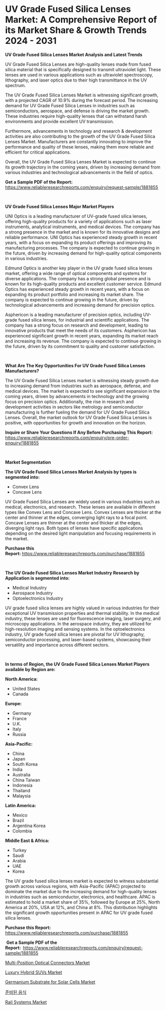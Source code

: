 <p><h1>UV Grade Fused Silica Lenses Market: A Comprehensive Report of its Market Share & Growth Trends 2024 - 2031</h1></p><p><strong>UV Grade Fused Silica Lenses Market Analysis and Latest Trends</strong></p>
<p><p>UV Grade Fused Silica Lenses are high-quality lenses made from fused silica material that is specifically designed to transmit ultraviolet light. These lenses are used in various applications such as ultraviolet spectroscopy, lithography, and laser optics due to their high transmittance in the UV spectrum.</p><p>The UV Grade Fused Silica Lenses Market is witnessing significant growth, with a projected CAGR of 10.9% during the forecast period. The increasing demand for UV Grade Fused Silica Lenses in industries such as semiconductors, aerospace, and defense is driving the market growth. These industries require high-quality lenses that can withstand harsh environments and provide excellent UV transmission.</p><p>Furthermore, advancements in technology and research & development activities are also contributing to the growth of the UV Grade Fused Silica Lenses Market. Manufacturers are constantly innovating to improve the performance and quality of these lenses, making them more reliable and efficient for critical applications.</p><p>Overall, the UV Grade Fused Silica Lenses Market is expected to continue its growth trajectory in the coming years, driven by increasing demand from various industries and technological advancements in the field of optics.</p></p>
<p><strong>Get a Sample PDF of the Report:&nbsp;</strong> <a href="https://www.reliableresearchreports.com/enquiry/request-sample/1881855">https://www.reliableresearchreports.com/enquiry/request-sample/1881855</a></p>
<p>&nbsp;</p>
<p><strong>UV Grade Fused Silica Lenses Major Market Players</strong></p>
<p><p>UNI Optics is a leading manufacturer of UV-grade fused silica lenses, offering high-quality products for a variety of applications such as laser instruments, analytical instruments, and medical devices. The company has a strong presence in the market and is known for its innovative designs and reliable performance. UNI Optics has experienced steady growth in recent years, with a focus on expanding its product offerings and improving its manufacturing processes. The company is expected to continue growing in the future, driven by increasing demand for high-quality optical components in various industries.</p><p>Edmund Optics is another key player in the UV grade fused silica lenses market, offering a wide range of optical components and systems for diverse applications. The company has a strong global presence and is known for its high-quality products and excellent customer service. Edmund Optics has experienced steady growth in recent years, with a focus on expanding its product portfolio and increasing its market share. The company is expected to continue growing in the future, driven by technological advancements and increasing demand for precision optics.</p><p>Asphericon is a leading manufacturer of precision optics, including UV-grade fused silica lenses, for industrial and scientific applications. The company has a strong focus on research and development, leading to innovative products that meet the needs of its customers. Asphericon has experienced significant growth in recent years, expanding its market reach and increasing its revenue. The company is expected to continue growing in the future, driven by its commitment to quality and customer satisfaction.</p></p>
<p>&nbsp;</p>
<p><strong>What Are The Key Opportunities For UV Grade Fused Silica Lenses Manufacturers?</strong></p>
<p><p>The UV Grade Fused Silica Lenses market is witnessing steady growth due to increasing demand from industries such as aerospace, defense, and medical devices. The market is expected to see significant expansion in the coming years, driven by advancements in technology and the growing focus on precision optics. Additionally, the rise in research and development activities in sectors like metrology and semiconductor manufacturing is further fueling the demand for UV Grade Fused Silica Lenses. Overall, the market outlook for UV Grade Fused Silica Lenses is positive, with opportunities for growth and innovation on the horizon.</p></p>
<p><strong>Inquire or Share Your Questions If Any Before Purchasing This Report:</strong> <a href="https://www.reliableresearchreports.com/enquiry/pre-order-enquiry/1881855">https://www.reliableresearchreports.com/enquiry/pre-order-enquiry/1881855</a></p>
<p>&nbsp;</p>
<p><strong>Market Segmentation</strong></p>
<p><strong>The UV Grade Fused Silica Lenses Market Analysis by types is segmented into:</strong></p>
<p><ul><li>Convex Lens</li><li>Concave Lens</li></ul></p>
<p><p>UV Grade Fused Silica Lenses are widely used in various industries such as medical, electronics, and research. These lenses are available in different types like Convex Lens and Concave Lens. Convex Lenses are thicker at the center and thinner at the edges, converging light rays to a focal point. Concave Lenses are thinner at the center and thicker at the edges, diverging light rays. Both types of lenses have specific applications depending on the desired light manipulation and focusing requirements in the market.</p></p>
<p><strong>Purchase this Report:&nbsp;</strong><a href="https://www.reliableresearchreports.com/purchase/1881855">https://www.reliableresearchreports.com/purchase/1881855</a></p>
<p>&nbsp;</p>
<p><strong>The UV Grade Fused Silica Lenses Market Industry Research by Application is segmented into:</strong></p>
<p><ul><li>Medical Industry</li><li>Aerospace Industry</li><li>Optoelectronics Industry</li></ul></p>
<p><p>UV grade fused silica lenses are highly valued in various industries for their exceptional UV transmission properties and thermal stability. In the medical industry, these lenses are used for fluorescence imaging, laser surgery, and microscopy applications. In the aerospace industry, they are utilized for high-resolution imaging and sensing systems. In the optoelectronics industry, UV grade fused silica lenses are pivotal for UV lithography, semiconductor processing, and laser-based systems, showcasing their versatility and importance across different sectors.</p></p>
<p>&nbsp;</p>
<p><strong>In terms of Region, the UV Grade Fused Silica Lenses Market Players available by Region are:</strong></p>
<p>
    <p> <strong> North America: </strong>
        <ul>
            <li>United States</li>
            <li>Canada</li>
        </ul>
        </p> 
    <p> <strong> Europe: </strong>
        <ul>
            <li>Germany</li>
            <li>France</li>
            <li>U.K.</li>
            <li>Italy</li>
            <li>Russia</li>
        </ul>
        </p> 
    <p> <strong> Asia-Pacific: </strong>
        <ul>
            <li>China</li>
            <li>Japan</li>
            <li>South Korea</li>
            <li>India</li>
            <li>Australia</li>
            <li>China Taiwan</li>
            <li>Indonesia</li>
            <li>Thailand</li>
            <li>Malaysia</li>
        </ul>
        </p> 
    <p> <strong> Latin America: </strong>
        <ul>
            <li>Mexico</li>
            <li>Brazil</li>
            <li>Argentina Korea</li>
            <li>Colombia</li>
        </ul>
        </p> 
    <p> <strong> Middle East & Africa: </strong>
        <ul>
            <li>Turkey</li>
            <li>Saudi</li>
            <li>Arabia</li>
            <li>UAE</li>
            <li>Korea</li>
        </ul>
    </p>
    </p>
<p><p>The UV grade fused silica lenses market is expected to witness substantial growth across various regions, with Asia-Pacific (APAC) projected to dominate the market due to the increasing demand for high-quality lenses in industries such as semiconductor, electronics, and healthcare. APAC is estimated to hold a market share of 35%, followed by Europe at 25%, North America at 20%, USA at 12%, and China at 8%. This distribution highlights the significant growth opportunities present in APAC for UV grade fused silica lenses.</p></p>
<p><strong>Purchase this Report: </strong><a href="https://www.reliableresearchreports.com/purchase/1881855">https://www.reliableresearchreports.com/purchase/1881855</a></p>
<p>&nbsp;<strong>Get a Sample PDF of the Report:&nbsp;&nbsp;</strong><a href="https://www.reliableresearchreports.com/enquiry/request-sample/1881855">https://www.reliableresearchreports.com/enquiry/request-sample/1881855</a></p>
<p><strong></strong></p>
<p><p><a href="https://github.com/yemakinde/Market-Research-Report-List-2/blob/main/multi-position-optical-connectors-market.md">Multi-Position Optical Connectors Market</a></p><p><a href="https://issuu.com/reportprime-2/docs/luxury-hybrid-suvs-market-size-2030.pptx">Luxury Hybrid SUVs Market</a></p><p><a href="https://github.com/jsmusil/Market-Research-Report-List-2/blob/main/germanium-substrate-for-solar-cells-market.md">Germanium Substrate for Solar Cells Market</a></p><p><a href="https://github.com/iansanftyord09878/Market-Research-Report-List-1/blob/main/987943312854.md">준비된 음식</a></p><p><a href="https://issuu.com/reportprime-2/docs/rail-systems-market-size-2030.pptx">Rail Systems Market</a></p></p>